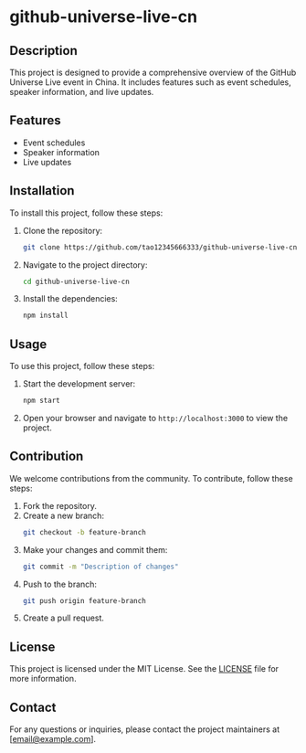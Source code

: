 # github-universe-live-cn

## Description

This project is designed to provide a comprehensive overview of the GitHub Universe Live event in China. It includes features such as event schedules, speaker information, and live updates.

## Features

- Event schedules
- Speaker information
- Live updates

## Installation

To install this project, follow these steps:

1. Clone the repository:
   ```bash
   git clone https://github.com/tao12345666333/github-universe-live-cn.git
   ```
2. Navigate to the project directory:
   ```bash
   cd github-universe-live-cn
   ```
3. Install the dependencies:
   ```bash
   npm install
   ```

## Usage

To use this project, follow these steps:

1. Start the development server:
   ```bash
   npm start
   ```
2. Open your browser and navigate to `http://localhost:3000` to view the project.

## Contribution

We welcome contributions from the community. To contribute, follow these steps:

1. Fork the repository.
2. Create a new branch:
   ```bash
   git checkout -b feature-branch
   ```
3. Make your changes and commit them:
   ```bash
   git commit -m "Description of changes"
   ```
4. Push to the branch:
   ```bash
   git push origin feature-branch
   ```
5. Create a pull request.

## License

This project is licensed under the MIT License. See the [LICENSE](LICENSE) file for more information.

## Contact

For any questions or inquiries, please contact the project maintainers at [email@example.com].
